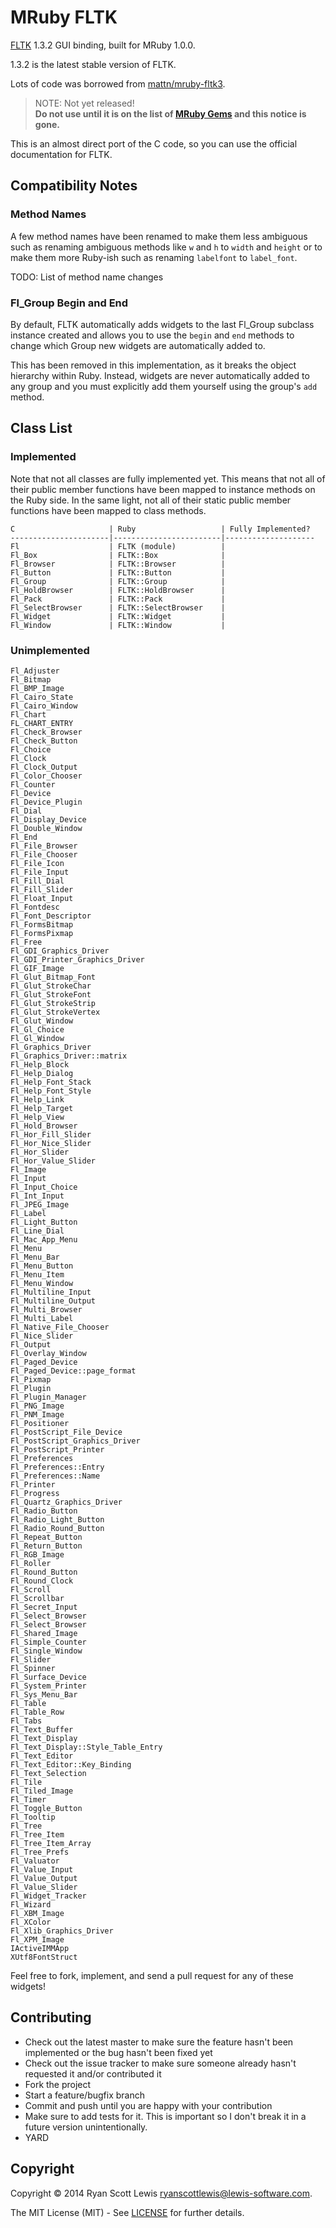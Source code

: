 # MRuby FLTK

[FLTK](http://www.fltk.org/index.php) 1.3.2 GUI binding, built for MRuby 1.0.0.

1.3.2 is the latest stable version of FLTK.

Lots of code was borrowed from [mattn/mruby-fltk3](https://github.com/mattn/mruby-fltk3).

> NOTE: Not yet released!  
> **Do not use until it is on the list of [MRuby Gems](http://www.mruby.org/libraries/) and this notice is gone.**

This is an almost direct port of the C code, so you can use the official documentation for FLTK.

## Compatibility Notes

### Method Names

A few method names have been renamed to make them less ambiguous such as renaming ambiguous methods like `w` and `h` to `width` and `height`
or to make them more Ruby-ish such as renaming `labelfont` to `label_font`.

TODO: List of method name changes

### Fl_Group Begin and End

By default, FLTK automatically adds widgets to the last Fl_Group subclass instance created and allows you to use the `begin` and `end` methods
to change which Group new widgets are automatically added to.

This has been removed in this implementation, as it breaks the object hierarchy within Ruby. Instead, widgets are never automatically added to 
any group and you must explicitly add them yourself using the group's `add` method.

## Class List

### Implemented

Note that not all classes are fully implemented yet.
This means that not all of their public member functions have been mapped to instance methods on the Ruby side.
In the same light, not all of their static public member functions have been mapped to class methods.

    C                     | Ruby                   | Fully Implemented?
    ----------------------|------------------------|--------------------
    Fl                    | FLTK (module)          | 
    Fl_Box                | FLTK::Box              | 
    Fl_Browser            | FLTK::Browser          | 
    Fl_Button             | FLTK::Button           | 
    Fl_Group              | FLTK::Group            | 
    Fl_HoldBrowser        | FLTK::HoldBrowser      | 
    Fl_Pack               | FLTK::Pack             | 
    Fl_SelectBrowser      | FLTK::SelectBrowser    | 
    Fl_Widget             | FLTK::Widget           | 
    Fl_Window             | FLTK::Window           | 

### Unimplemented

    Fl_Adjuster
    Fl_Bitmap
    Fl_BMP_Image
    Fl_Cairo_State
    Fl_Cairo_Window
    Fl_Chart
    FL_CHART_ENTRY
    Fl_Check_Browser
    Fl_Check_Button
    Fl_Choice
    Fl_Clock
    Fl_Clock_Output
    Fl_Color_Chooser
    Fl_Counter
    Fl_Device
    Fl_Device_Plugin
    Fl_Dial
    Fl_Display_Device
    Fl_Double_Window
    Fl_End
    Fl_File_Browser
    Fl_File_Chooser
    Fl_File_Icon
    Fl_File_Input
    Fl_Fill_Dial
    Fl_Fill_Slider
    Fl_Float_Input
    Fl_Fontdesc
    Fl_Font_Descriptor
    Fl_FormsBitmap
    Fl_FormsPixmap
    Fl_Free
    Fl_GDI_Graphics_Driver
    Fl_GDI_Printer_Graphics_Driver
    Fl_GIF_Image
    Fl_Glut_Bitmap_Font
    Fl_Glut_StrokeChar
    Fl_Glut_StrokeFont
    Fl_Glut_StrokeStrip
    Fl_Glut_StrokeVertex
    Fl_Glut_Window
    Fl_Gl_Choice
    Fl_Gl_Window
    Fl_Graphics_Driver
    Fl_Graphics_Driver::matrix
    Fl_Help_Block
    Fl_Help_Dialog
    Fl_Help_Font_Stack
    Fl_Help_Font_Style
    Fl_Help_Link
    Fl_Help_Target
    Fl_Help_View
    Fl_Hold_Browser
    Fl_Hor_Fill_Slider
    Fl_Hor_Nice_Slider
    Fl_Hor_Slider
    Fl_Hor_Value_Slider
    Fl_Image
    Fl_Input
    Fl_Input_Choice
    Fl_Int_Input
    Fl_JPEG_Image
    Fl_Label
    Fl_Light_Button
    Fl_Line_Dial
    Fl_Mac_App_Menu
    Fl_Menu
    Fl_Menu_Bar
    Fl_Menu_Button
    Fl_Menu_Item
    Fl_Menu_Window
    Fl_Multiline_Input
    Fl_Multiline_Output
    Fl_Multi_Browser
    Fl_Multi_Label
    Fl_Native_File_Chooser
    Fl_Nice_Slider
    Fl_Output
    Fl_Overlay_Window
    Fl_Paged_Device
    Fl_Paged_Device::page_format
    Fl_Pixmap
    Fl_Plugin
    Fl_Plugin_Manager
    Fl_PNG_Image
    Fl_PNM_Image
    Fl_Positioner
    Fl_PostScript_File_Device
    Fl_PostScript_Graphics_Driver
    Fl_PostScript_Printer
    Fl_Preferences
    Fl_Preferences::Entry
    Fl_Preferences::Name
    Fl_Printer
    Fl_Progress
    Fl_Quartz_Graphics_Driver
    Fl_Radio_Button
    Fl_Radio_Light_Button
    Fl_Radio_Round_Button
    Fl_Repeat_Button
    Fl_Return_Button
    Fl_RGB_Image
    Fl_Roller
    Fl_Round_Button
    Fl_Round_Clock
    Fl_Scroll
    Fl_Scrollbar
    Fl_Secret_Input
    Fl_Select_Browser
    Fl_Select_Browser
    Fl_Shared_Image
    Fl_Simple_Counter
    Fl_Single_Window
    Fl_Slider
    Fl_Spinner
    Fl_Surface_Device
    Fl_System_Printer
    Fl_Sys_Menu_Bar
    Fl_Table
    Fl_Table_Row
    Fl_Tabs
    Fl_Text_Buffer
    Fl_Text_Display
    Fl_Text_Display::Style_Table_Entry
    Fl_Text_Editor
    Fl_Text_Editor::Key_Binding
    Fl_Text_Selection
    Fl_Tile
    Fl_Tiled_Image
    Fl_Timer
    Fl_Toggle_Button
    Fl_Tooltip
    Fl_Tree
    Fl_Tree_Item
    Fl_Tree_Item_Array
    Fl_Tree_Prefs
    Fl_Valuator
    Fl_Value_Input
    Fl_Value_Output
    Fl_Value_Slider
    Fl_Widget_Tracker
    Fl_Wizard
    Fl_XBM_Image
    Fl_XColor
    Fl_Xlib_Graphics_Driver
    Fl_XPM_Image
    IActiveIMMApp
    XUtf8FontStruct

Feel free to fork, implement, and send a pull request for any of these widgets!

## Contributing

* Check out the latest master to make sure the feature hasn't been implemented or the bug hasn't been fixed yet
* Check out the issue tracker to make sure someone already hasn't requested it and/or contributed it
* Fork the project
* Start a feature/bugfix branch
* Commit and push until you are happy with your contribution
* Make sure to add tests for it. This is important so I don't break it in a future version unintentionally.
* YARD

## Copyright

Copyright © 2014 Ryan Scott Lewis <ryanscottlewis@lewis-software.com>.

The MIT License (MIT) - See [LICENSE](LICENSE) for further details.
